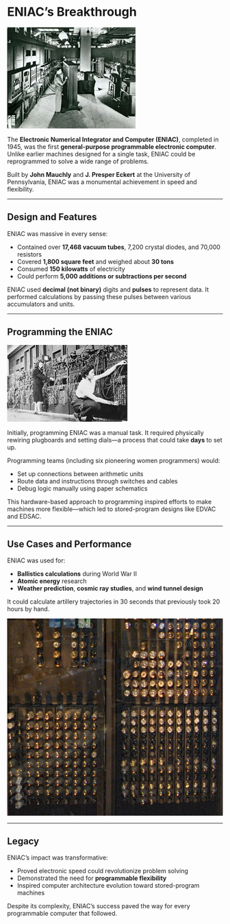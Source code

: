 # ENIAC’s Breakthrough

![1752831589554](image/011_eniacs_breakthrough/1752831589554.png)

The **Electronic Numerical Integrator and Computer (ENIAC)**, completed in 1945, was the first **general-purpose programmable electronic computer**. Unlike earlier machines designed for a single task, ENIAC could be reprogrammed to solve a wide range of problems.

Built by **John Mauchly** and **J. Presper Eckert** at the University of Pennsylvania, ENIAC was a monumental achievement in speed and flexibility.

---

## Design and Features

ENIAC was massive in every sense:

* Contained over **17,468 vacuum tubes**, 7,200 crystal diodes, and 70,000 resistors
* Covered **1,800 square feet** and weighed about **30 tons**
* Consumed **150 kilowatts** of electricity
* Could perform **5,000 additions or subtractions per second**

ENIAC used **decimal (not binary)** digits and **pulses** to represent data. It performed calculations by passing these pulses between various accumulators and units.

---

## Programming the ENIAC

![1752831751834](image/011_eniacs_breakthrough/1752831751834.png)

Initially, programming ENIAC was a manual task. It required physically rewiring plugboards and setting dials—a process that could take **days** to set up.

Programming teams (including six pioneering women programmers) would:

* Set up connections between arithmetic units
* Route data and instructions through switches and cables
* Debug logic manually using paper schematics

This hardware-based approach to programming inspired efforts to make machines more flexible—which led to stored-program designs like EDVAC and EDSAC.

---

## Use Cases and Performance

ENIAC was used for:

* **Ballistics calculations** during World War II
* **Atomic energy** research
* **Weather prediction**, **cosmic ray studies**, and **wind tunnel design**

It could calculate artillery trajectories in 30 seconds that previously took 20 hours by hand.

![1752831821791](image/011_eniacs_breakthrough/1752831821791.png)

---

## Legacy

ENIAC’s impact was transformative:

* Proved electronic speed could revolutionize problem solving
* Demonstrated the need for **programmable flexibility**
* Inspired computer architecture evolution toward stored-program machines

Despite its complexity, ENIAC’s success paved the way for every programmable computer that followed.
